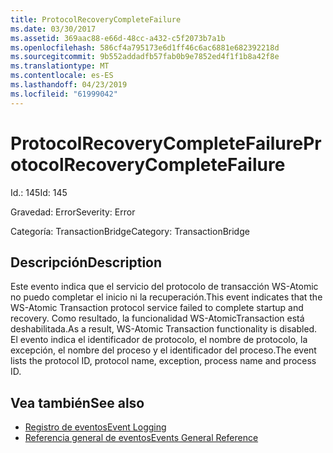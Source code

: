 ```yaml
---
title: ProtocolRecoveryCompleteFailure
ms.date: 03/30/2017
ms.assetid: 369aac88-e66d-48cc-a432-c5f2073b7a1b
ms.openlocfilehash: 586cf4a795173e6d1ff46c6ac6881e682392218d
ms.sourcegitcommit: 9b552addadfb57fab0b9e7852ed4f1f1b8a42f8e
ms.translationtype: MT
ms.contentlocale: es-ES
ms.lasthandoff: 04/23/2019
ms.locfileid: "61999042"
---
```

# <a name="protocolrecoverycompletefailure"></a><span data-ttu-id="bfdf6-102">ProtocolRecoveryCompleteFailure</span><span class="sxs-lookup"><span data-stu-id="bfdf6-102">ProtocolRecoveryCompleteFailure</span></span>
<span data-ttu-id="bfdf6-103">Id.: 145</span><span class="sxs-lookup"><span data-stu-id="bfdf6-103">Id: 145</span></span>  
  
 <span data-ttu-id="bfdf6-104">Gravedad: Error</span><span class="sxs-lookup"><span data-stu-id="bfdf6-104">Severity: Error</span></span>  
  
 <span data-ttu-id="bfdf6-105">Categoría: TransactionBridge</span><span class="sxs-lookup"><span data-stu-id="bfdf6-105">Category: TransactionBridge</span></span>  
  
## <a name="description"></a><span data-ttu-id="bfdf6-106">Descripción</span><span class="sxs-lookup"><span data-stu-id="bfdf6-106">Description</span></span>  
 <span data-ttu-id="bfdf6-107">Este evento indica que el servicio del protocolo de transacción WS-Atomic no puedo completar el inicio ni la recuperación.</span><span class="sxs-lookup"><span data-stu-id="bfdf6-107">This event indicates that the WS-Atomic Transaction protocol service failed to complete startup and recovery.</span></span> <span data-ttu-id="bfdf6-108">Como resultado, la funcionalidad WS-AtomicTransaction está deshabilitada.</span><span class="sxs-lookup"><span data-stu-id="bfdf6-108">As a result, WS-Atomic Transaction functionality is disabled.</span></span> <span data-ttu-id="bfdf6-109">El evento indica el identificador de protocolo, el nombre de protocolo, la excepción, el nombre del proceso y el identificador del proceso.</span><span class="sxs-lookup"><span data-stu-id="bfdf6-109">The event lists the protocol ID, protocol name, exception, process name and process ID.</span></span>  
  
## <a name="see-also"></a><span data-ttu-id="bfdf6-110">Vea también</span><span class="sxs-lookup"><span data-stu-id="bfdf6-110">See also</span></span>

- [<span data-ttu-id="bfdf6-111">Registro de eventos</span><span class="sxs-lookup"><span data-stu-id="bfdf6-111">Event Logging</span></span>](../../../../../docs/framework/wcf/diagnostics/event-logging/index.md)
- [<span data-ttu-id="bfdf6-112">Referencia general de eventos</span><span class="sxs-lookup"><span data-stu-id="bfdf6-112">Events General Reference</span></span>](../../../../../docs/framework/wcf/diagnostics/event-logging/events-general-reference.md)
